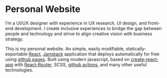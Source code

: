 # Personal Website

I’m a UI/UX designer with experience in UX research, UI design, and front-end development. I create inclusive experiences to bridge the gap between people and technology and strive to align creative vision with business strategy.

This is my personal website. An simple, easily modifiable, statically-exportable [React](https://reactjs.org/), [Jamstack](https://jamstack.org/) application that deploys automatically for free using [github pages](https://pages.github.com/). Built using modern javascript, based on [create-react-app](https://github.com/facebook/create-react-app) with [React-Router](https://reactrouter.com/), SCSS, [github actions](https://github.com/features/actions), and many other useful technologies.
